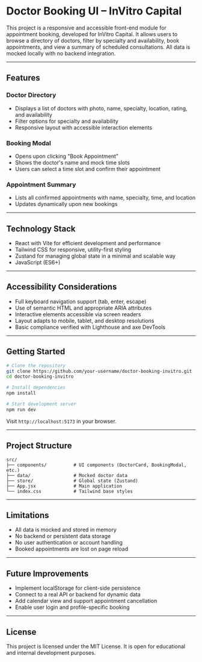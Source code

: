 # Doctor Booking UI – InVitro Capital

This project is a responsive and accessible front-end module for appointment booking, developed for InVitro Capital. It allows users to browse a directory of doctors, filter by specialty and availability, book appointments, and view a summary of scheduled consultations. All data is mocked locally with no backend integration.

---

## Features

### Doctor Directory
- Displays a list of doctors with photo, name, specialty, location, rating, and availability
- Filter options for specialty and availability
- Responsive layout with accessible interaction elements

### Booking Modal
- Opens upon clicking "Book Appointment"
- Shows the doctor's name and mock time slots
- Users can select a time slot and confirm their appointment

### Appointment Summary
- Lists all confirmed appointments with name, specialty, time, and location
- Updates dynamically upon new bookings

---

## Technology Stack

- React with Vite for efficient development and performance
- Tailwind CSS for responsive, utility-first styling
- Zustand for managing global state in a minimal and scalable way
- JavaScript (ES6+)

---

## Accessibility Considerations

- Full keyboard navigation support (tab, enter, escape)
- Use of semantic HTML and appropriate ARIA attributes
- Interactive elements accessible via screen readers
- Layout adapts to mobile, tablet, and desktop resolutions
- Basic compliance verified with Lighthouse and axe DevTools

---

## Getting Started

```bash
# Clone the repository
git clone https://github.com/your-username/doctor-booking-invitro.git
cd doctor-booking-invitro

# Install dependencies
npm install

# Start development server
npm run dev
```

Visit `http://localhost:5173` in your browser.

---

## Project Structure

```
src/
├── components/          # UI components (DoctorCard, BookingModal, etc.)
├── data/                # Mocked doctor data
├── store/               # Global state (Zustand)
├── App.jsx              # Main application
└── index.css            # Tailwind base styles
```

---

## Limitations

- All data is mocked and stored in memory
- No backend or persistent data storage
- No user authentication or account handling
- Booked appointments are lost on page reload

---

## Future Improvements

- Implement localStorage for client-side persistence
- Connect to a real API or backend for dynamic data
- Add calendar view and support appointment cancellation
- Enable user login and profile-specific booking

---

## License

This project is licensed under the MIT License. It is open for educational and internal development purposes.

